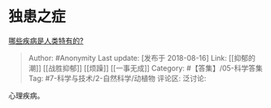 # 独患之症
[哪些疾病是人类特有的?](https://www.zhihu.com/question/290517927/answer/470645570)

> Author: #Anonymity
> Last update: [发布于 2018-08-16]
> Link: [[抑郁的潮]] [[战胜抑郁]] [[烦躁]] [[一事无成]]
> Category: #【答集】/05-科学答集
> Tag: #7-科学与技术/2-自然科学/动植物 
> 评论区:
> 泛讨论:

心理疾病。
